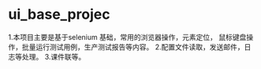 # ui_base_projec
1.本项目主要是基于selenium 基础，常用的浏览器操作，元素定位，
鼠标键盘操作，批量运行测试用例，生产测试报告等内容。
2.配置文件读取，发送邮件，日志等处理。
3.课件联等。
